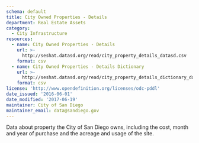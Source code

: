 ```yaml
---
schema: default
title: City Owned Properties - Details
department: Real Estate Assets
category:
  - City Infrastructure
resources:
  - name: City Owned Properties - Details
    url: >-
      http://seshat.datasd.org/read/city_property_details_datasd.csv
    format: csv
  - name: City Owned Properties - Details Dictionary
    url: >-
      http://seshat.datasd.org/read/city_property_details_dictionary_datasd.csv
    format: csv
license: 'http://www.opendefinition.org/licenses/odc-pddl'
date_issued: '2016-06-01'
date_modified: '2017-06-19'
maintainer: City of San Diego
maintainer_email: data@sandiego.gov
---
```

Data about property the City of San Diego owns, including the cost,
month and year of purchase and the acreage and usage of the site.
